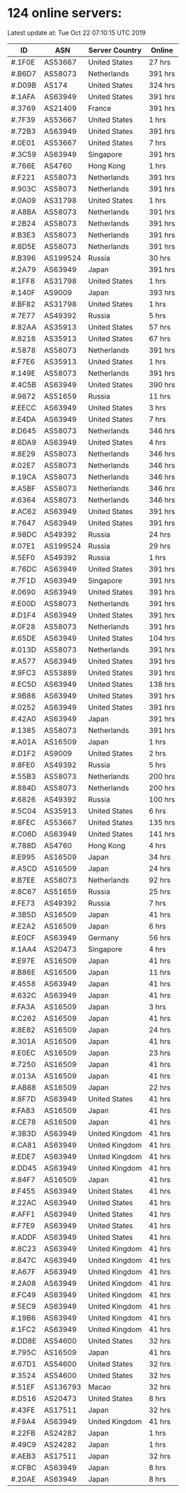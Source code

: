 # 124 online servers:

Latest update at: Tue Oct 22 07:10:15 UTC 2019

| ID | ASN | Server Country | Online |
| -- | --- | -------------- | ------ |
| #.1F0E | AS53667 | United States | 27 hrs |
| #.B6D7 | AS58073 | Netherlands | 391 hrs |
| #.D09B | AS174 | United States | 324 hrs |
| #.1AFA | AS63949 | United States | 391 hrs |
| #.3769 | AS21409 | France | 391 hrs |
| #.7F39 | AS53667 | United States | 1 hrs |
| #.72B3 | AS63949 | United States | 391 hrs |
| #.0E01 | AS53667 | United States | 7 hrs |
| #.3C59 | AS63949 | Singapore | 391 hrs |
| #.766E | AS4760 | Hong Kong | 1 hrs |
| #.F221 | AS58073 | Netherlands | 391 hrs |
| #.903C | AS58073 | Netherlands | 391 hrs |
| #.0A09 | AS31798 | United States | 1 hrs |
| #.A8BA | AS58073 | Netherlands | 391 hrs |
| #.2B24 | AS58073 | Netherlands | 391 hrs |
| #.B3E3 | AS58073 | Netherlands | 391 hrs |
| #.8D5E | AS58073 | Netherlands | 391 hrs |
| #.B396 | AS199524 | Russia | 30 hrs |
| #.2A79 | AS63949 | Japan | 391 hrs |
| #.1FF8 | AS31798 | United States | 1 hrs |
| #.140F | AS9009 | Japan | 393 hrs |
| #.BF82 | AS31798 | United States | 1 hrs |
| #.7E77 | AS49392 | Russia | 5 hrs |
| #.82AA | AS35913 | United States | 57 hrs |
| #.8216 | AS35913 | United States | 67 hrs |
| #.5878 | AS58073 | Netherlands | 391 hrs |
| #.F7E6 | AS35913 | United States | 1 hrs |
| #.149E | AS58073 | Netherlands | 391 hrs |
| #.4C5B | AS63949 | United States | 390 hrs |
| #.9872 | AS51659 | Russia | 11 hrs |
| #.EECC | AS63949 | United States | 3 hrs |
| #.E4DA | AS63949 | United States | 7 hrs |
| #.D645 | AS58073 | Netherlands | 346 hrs |
| #.6DA9 | AS63949 | United States | 4 hrs |
| #.8E29 | AS58073 | Netherlands | 346 hrs |
| #.02E7 | AS58073 | Netherlands | 346 hrs |
| #.19CA | AS58073 | Netherlands | 346 hrs |
| #.A5BF | AS58073 | Netherlands | 346 hrs |
| #.6364 | AS58073 | Netherlands | 346 hrs |
| #.AC62 | AS63949 | United States | 391 hrs |
| #.7647 | AS63949 | United States | 391 hrs |
| #.98DC | AS49392 | Russia | 24 hrs |
| #.07E1 | AS199524 | Russia | 29 hrs |
| #.5EF0 | AS49392 | Russia | 1 hrs |
| #.76DC | AS63949 | United States | 391 hrs |
| #.7F1D | AS63949 | Singapore | 391 hrs |
| #.0690 | AS63949 | United States | 391 hrs |
| #.E00D | AS58073 | Netherlands | 391 hrs |
| #.D1F4 | AS63949 | United States | 391 hrs |
| #.0F28 | AS58073 | Netherlands | 391 hrs |
| #.65DE | AS63949 | United States | 104 hrs |
| #.013D | AS58073 | Netherlands | 391 hrs |
| #.A577 | AS63949 | United States | 391 hrs |
| #.9FC3 | AS53889 | United States | 391 hrs |
| #.EC5D | AS63949 | United States | 138 hrs |
| #.9B86 | AS63949 | United States | 391 hrs |
| #.0252 | AS63949 | United States | 391 hrs |
| #.42A0 | AS63949 | Japan | 391 hrs |
| #.1385 | AS58073 | Netherlands | 391 hrs |
| #.A01A | AS16509 | Japan | 1 hrs |
| #.D1F2 | AS9009 | United States | 2 hrs |
| #.8FE0 | AS49392 | Russia | 5 hrs |
| #.55B3 | AS58073 | Netherlands | 200 hrs |
| #.884D | AS58073 | Netherlands | 200 hrs |
| #.6826 | AS49392 | Russia | 100 hrs |
| #.5C04 | AS35913 | United States | 6 hrs |
| #.8FEC | AS53667 | United States | 135 hrs |
| #.C06D | AS63949 | United States | 141 hrs |
| #.788D | AS4760 | Hong Kong | 4 hrs |
| #.E995 | AS16509 | Japan | 34 hrs |
| #.A5CD | AS16509 | Japan | 24 hrs |
| #.B7EE | AS58073 | Netherlands | 92 hrs |
| #.8C67 | AS51659 | Russia | 25 hrs |
| #.FE73 | AS49392 | Russia | 7 hrs |
| #.3B5D | AS16509 | Japan | 41 hrs |
| #.E2A2 | AS16509 | Japan | 6 hrs |
| #.E0CF | AS63949 | Germany | 56 hrs |
| #.1AA4 | AS20473 | Singapore | 4 hrs |
| #.E97E | AS16509 | Japan | 41 hrs |
| #.B86E | AS16509 | Japan | 11 hrs |
| #.4558 | AS63949 | Japan | 41 hrs |
| #.632C | AS63949 | Japan | 41 hrs |
| #.FA3A | AS16509 | Japan | 3 hrs |
| #.C262 | AS16509 | Japan | 41 hrs |
| #.8E82 | AS16509 | Japan | 24 hrs |
| #.301A | AS16509 | Japan | 41 hrs |
| #.E0EC | AS16509 | Japan | 23 hrs |
| #.7250 | AS16509 | Japan | 41 hrs |
| #.013A | AS16509 | Japan | 41 hrs |
| #.AB88 | AS16509 | Japan | 22 hrs |
| #.8F7D | AS63949 | United States | 41 hrs |
| #.FA83 | AS16509 | Japan | 41 hrs |
| #.CE78 | AS16509 | Japan | 41 hrs |
| #.3B3D | AS63949 | United Kingdom | 41 hrs |
| #.CA81 | AS63949 | United Kingdom | 41 hrs |
| #.EDE7 | AS63949 | United Kingdom | 41 hrs |
| #.DD45 | AS63949 | United Kingdom | 41 hrs |
| #.84F7 | AS16509 | Japan | 41 hrs |
| #.F455 | AS63949 | United States | 41 hrs |
| #.22AC | AS63949 | United States | 41 hrs |
| #.AFF1 | AS63949 | United States | 41 hrs |
| #.F7E9 | AS63949 | United States | 41 hrs |
| #.ADDF | AS63949 | United States | 41 hrs |
| #.8C23 | AS63949 | United Kingdom | 41 hrs |
| #.847C | AS63949 | United Kingdom | 41 hrs |
| #.A67F | AS63949 | United Kingdom | 41 hrs |
| #.2A08 | AS63949 | United Kingdom | 41 hrs |
| #.FC49 | AS63949 | United Kingdom | 41 hrs |
| #.5EC9 | AS63949 | United Kingdom | 41 hrs |
| #.19B6 | AS63949 | United Kingdom | 41 hrs |
| #.1FC2 | AS63949 | United Kingdom | 41 hrs |
| #.DD8E | AS54600 | United States | 32 hrs |
| #.795C | AS16509 | Japan | 41 hrs |
| #.67D1 | AS54600 | United States | 32 hrs |
| #.3524 | AS54600 | United States | 32 hrs |
| #.51EF | AS136793 | Macao | 32 hrs |
| #.D516 | AS20473 | United States | 8 hrs |
| #.43FE | AS17511 | Japan | 32 hrs |
| #.F9A4 | AS63949 | United Kingdom | 41 hrs |
| #.22FB | AS24282 | Japan | 1 hrs |
| #.49C9 | AS24282 | Japan | 1 hrs |
| #.AEB3 | AS17511 | Japan | 32 hrs |
| #.CFBC | AS63949 | Japan | 8 hrs |
| #.20AE | AS63949 | Japan | 8 hrs |

